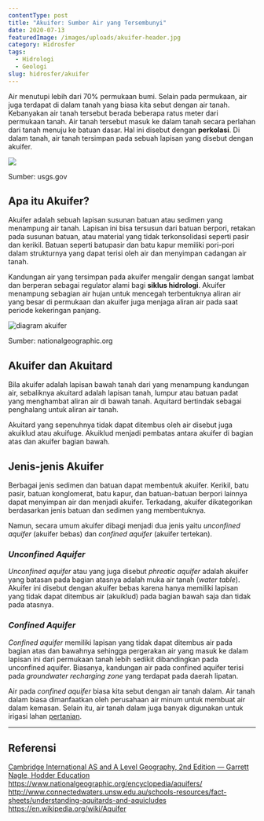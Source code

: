 ```yaml
---
contentType: post
title: "Akuifer: Sumber Air yang Tersembunyi"
date: 2020-07-13
featuredImage: /images/uploads/akuifer-header.jpg
category: Hidrosfer
tags:
  - Hidrologi
  - Geologi
slug: hidrosfer/akuifer
---
```

Air menutupi lebih dari 70% permukaan bumi. Selain pada permukaan, air juga terdapat di dalam tanah yang biasa kita sebut dengan air tanah. Kebanyakan air tanah tersebut berada beberapa ratus meter dari permukaan tanah. Air tanah tersebut masuk ke dalam tanah secara perlahan dari tanah menuju ke batuan dasar. Hal ini disebut dengan **perkolasi**. Di dalam tanah, air tanah tersimpan pada sebuah lapisan yang disebut dengan akuifer.

![](/images/uploads/akuifer-well.jpg)

Sumber: usgs.gov

## Apa itu Akuifer?

Akuifer adalah sebuah lapisan susunan batuan atau sedimen yang menampung air tanah. Lapisan ini bisa tersusun dari batuan berpori, retakan pada susunan batuan, atau material yang tidak terkonsolidasi seperti pasir dan kerikil. Batuan seperti batupasir dan batu kapur memiliki pori-pori dalam strukturnya yang dapat terisi oleh air dan menyimpan cadangan air tanah.

Kandungan air yang tersimpan pada akuifer mengalir dengan sangat lambat dan berperan sebagai regulator alami bagi **siklus hidrologi**. Akuifer menampung sebagian air hujan untuk mencegah terbentuknya aliran air yang besar di permukaan dan akuifer juga menjaga aliran air pada saat periode kekeringan panjang.

![diagram akuifer](/images/uploads/akuifer-diagram.png)

Sumber: nationalgeographic.org

## Akuifer dan Akuitard

Bila akuifer adalah lapisan bawah tanah dari yang menampung kandungan air, sebaliknya akuitard adalah lapisan tanah, lumpur atau batuan padat yang menghambat aliran air di bawah tanah. Aquitard bertindak sebagai penghalang untuk aliran air tanah.

Akuitard yang sepenuhnya tidak dapat ditembus oleh air disebut juga akuiklud atau akuifuge. Akuiklud menjadi pembatas antara akuifer di bagian atas dan akuifer bagian bawah.

## Jenis-jenis Akuifer

Berbagai jenis sedimen dan batuan dapat membentuk akuifer. Kerikil, batu pasir, batuan konglomerat, batu kapur, dan batuan-batuan berpori lainnya dapat menyimpan air dan menjadi akuifer. Terkadang, akuifer dikategorikan berdasarkan jenis batuan dan sedimen yang membentuknya.

Namun, secara umum akuifer dibagi menjadi dua jenis yaitu *unconfined aquifer* (akuifer bebas) dan *confined aquifer* (akuifer tertekan).

### *Unconfined Aquifer*

*Unconfined aquifer* atau yang juga disebut *phreatic aquifer* adalah akuifer yang batasan pada bagian atasnya adalah muka air tanah (*water table*). Akuifer ini disebut dengan akuifer bebas karena hanya memiliki lapisan yang tidak dapat ditembus air (akuiklud) pada bagian bawah saja dan tidak pada atasnya.

### *Confined Aquifer*

*Confined aquifer* memiliki lapisan yang tidak dapat ditembus air pada bagian atas dan bawahnya sehingga pergerakan air yang masuk ke dalam lapisan ini dari permukaan tanah lebih sedikit dibandingkan pada unconfined aquifer. Biasanya, kandungan air pada confined aquifer terisi pada *groundwater recharging zone* yang terdapat pada daerah lipatan.

Air pada *confined aquifer* biasa kita sebut dengan air tanah dalam. Air tanah dalam biasa dimanfaatkan oleh perusahaan air minum untuk membuat air dalam kemasan. Selain itu, air tanah dalam juga banyak digunakan untuk irigasi lahan [pertanian](https://supergeografi.com/geografi/sejarah-pertanian/).

- - -

## Referensi

[Cambridge International AS and A Level Geography, 2nd Edition — Garrett Nagle, Hodder Education](https://amzn.to/2zslj9e)\
<https://www.nationalgeographic.org/encyclopedia/aquifers/>\
<http://www.connectedwaters.unsw.edu.au/schools-resources/fact-sheets/understanding-aquitards-and-aquicludes>\
<https://en.wikipedia.org/wiki/Aquifer>